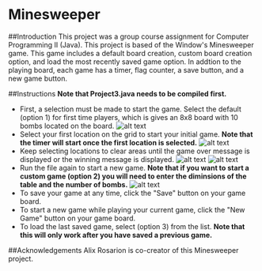 # Minesweeper

##Introduction
This project was a group course assignment for Computer Programming II (Java). This project is based of the Window's Minesweeper game. This game includes a default board creation, custom board creation option, and load the most recently saved game option. In addtion to the playing board, each game has a timer, flag counter, a save button, and a new game button.

##Instructions
**Note that Project3.java needs to be compiled first.**
* First, a selection must be made to start the game. Select the default (option 1) for first time players, which is gives an 8x8 board with 10 bombs located on the board.
![alt text](https://github.com/ShannonAllene/Minesweeper/blob/master/Minesweeper%20Pictures/Initial%20Screen.png "Initial Screen")
* Select your first location on the grid to start your initial game. **Note that the timer will start once the first location is selected.**
![alt text](https://github.com/ShannonAllene/Minesweeper/blob/master/Minesweeper%20Pictures/FIrst%20Click.png "First Click")
* Keep selecting locations to clear areas until the game over message is displayed or the winning message is displayed.
![alt text](https://github.com/ShannonAllene/Minesweeper/blob/master/Minesweeper%20Pictures/Game%20Over.png "Game Over")
![alt text](https://github.com/ShannonAllene/Minesweeper/blob/master/Minesweeper%20Pictures/Winner.png "Winner")
* Run the file again to start a new game.
**Note that if you want to start a custom game (option 2) you will need to enter the diminsions of the table and the number of bombs.**
![alt text](https://github.com/ShannonAllene/Minesweeper/blob/master/Minesweeper%20Pictures/custom%20option.png "Custom Option")
* To save your game at any time, click the "Save" button on your game board.
* To start a new game while playing your current game, click the "New Game" button on your game board.
* To load the last saved game, select (option 3) from the list. **Note that this will only work after you have saved a previous game.**

##Acknowledgements
Alix Rosarion is co-creator of this Minesweeper project.
